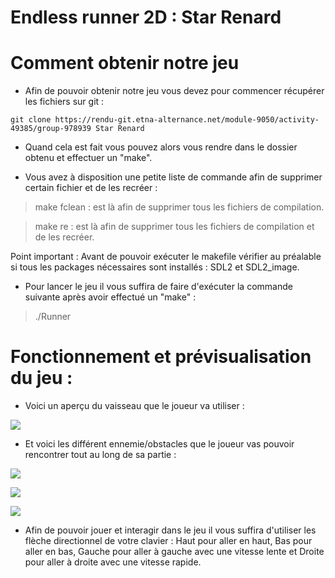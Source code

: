 # Endless runner 2D : Star Renard

# Comment obtenir notre jeu

- Afin de pouvoir obtenir notre jeu vous devez pour commencer récupérer les fichiers sur git :

````
git clone https://rendu-git.etna-alternance.net/module-9050/activity-49385/group-978939 Star Renard
````

- Quand cela est fait vous pouvez alors vous rendre dans le dossier obtenu et effectuer un "make".

- Vous avez à disposition une petite liste de commande afin de supprimer certain fichier et de les recréer :
> make fclean : est là afin de supprimer tous les fichiers de compilation.

> make re : est là afin de supprimer tous les fichiers de compilation et de les recréer.

Point important : Avant de pouvoir exécuter le makefile vérifier au préalable si tous les packages nécessaires sont installés : SDL2 et SDL2_image.

- Pour lancer le jeu il vous suffira de faire d'exécuter la commande suivante après avoir effectué un "make" : 

>./Runner

# Fonctionnement et prévisualisation du jeu :

- Voici un aperçu du vaisseau que le joueur va utiliser :

![](https://cdn.discordapp.com/attachments/920687736049008640/979758572135120926/vaiseau.png)

- Et voici les différent ennemie/obstacles que le joueur vas pouvoir rencontrer tout au long de sa partie : 

![](https://cdn.discordapp.com/attachments/920687736049008640/980465961742270514/pixil-frame-0.png)

![](https://media.discordapp.net/attachments/920687736049008640/980476544453578753/pixil-frame-0_1.png)

![](https://media.discordapp.net/attachments/920687736049008640/980476544222887976/pixil-frame-0_2.png)

- Afin de pouvoir jouer et interagir dans le jeu il vous suffira d'utiliser les flèche directionnel de votre clavier : Haut pour aller en haut, Bas pour aller en bas, Gauche pour aller à gauche avec une vitesse lente et Droite pour aller à droite avec une vitesse rapide.

